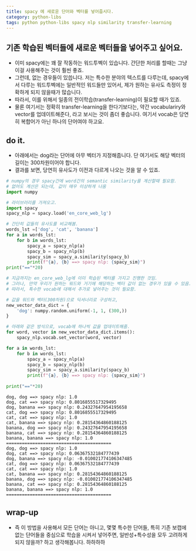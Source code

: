 ```yaml
---
title: spacy 에 새로운 단어와 벡터를 넣어줍시다. 
category: python-libs
tags: python python-libs spacy nlp similarity transfer-learning
---
```


## 기존 학습된 벡터들에 새로운 벡터들을 넣어주고 싶어요. 

- 이미 spacy에는 꽤 잘 작동하는 워드투벡이 있습니다. 간단한 처리를 할때는 그냥 이걸 사용해주는 것이 훨씬 좋죠. 
- 그런데, 없는 경우들이 있씁니다. 저는 특수한 분야의 텍스트를 다루는데, spacy에서 다루는 워드투벡에는 일반적인 워드들만 있어서, 제가 원하는 유사도 측정이 정확하게 되지 않을때가 많습니다. 
- 따라서, 이를 위해서 일종의 전이학습(transfer-learning)이 필요할 때가 있죠. 
- 물론 여기서는 정확히 transfer-learning을 한다기보다는, 약간 vocabulariry와 vector를 업데이트해준다, 라고 보시는 것이 좀더 좋습니다. 여기서 vocab은 당연히 복합어가 아닌 하나의 단어여야 하고요. 

## do it. 

- 아래에서는 dog라는 단어에 아무 벡터가 지정해줍니다. 단 여기서도 해당 벡터의 길이는 300차원이어야 합니다. 
- 결과를 보면, 당연히 유사도가 이전과 다르게 나오는 것을 알 수 있죠.

```python
# numpy의 경우 spacy간에 word간의 semantic similarity를 계산할때 필요함. 
# 없어도 계산은 되는데, 값이 매우 이상하게 나옴
import numpy

# 라이브러리를 가져오고.
import spacy
spacy_nlp = spacy.load('en_core_web_lg')

# 간단히 값들의 유사도를 비교해봄.
words_lst =['dog', 'cat', 'banana']
for a in words_lst:
    for b in words_lst:
        spacy_a = spacy_nlp(a)
        spacy_b = spacy_nlp(b)
        spacy_sim = spacy_a.similarity(spacy_b)
        print(f"{a}, {b} ==> spacy nlp: {spacy_sim}")
print("=="*20)

# 지금까지는 en_core_web_lg에 이미 학습된 벡터를 가지고 진행한 것임. 
# 그러나, 만약 우리가 원하는 워드와 거기에 해당하는 벡터 값이 없는 경우가 있을 수 있음. 
# 따라서, 특수한 vocab에 대해서 추가로 넣어주는 것이 필요함. 

# 값을 워드와 벡터(300차원)으로 딕셔너리로 구성하고, 
new_vector_data_dict = {
    'dog': numpy.random.uniform(-1, 1, (300,))
}

# 아래와 같은 방식으로, vocab에 하나씩 값을 업데이트해줌.
for word, vector in new_vector_data_dict.items():
    spacy_nlp.vocab.set_vector(word, vector)

for a in words_lst:
    for b in words_lst:
        spacy_a = spacy_nlp(a)
        spacy_b = spacy_nlp(b)
        spacy_sim = spacy_a.similarity(spacy_b)
        print(f"{a}, {b} ==> spacy nlp: {spacy_sim}")
    
print("=="*20)
```

```
dog, dog ==> spacy nlp: 1.0
dog, cat ==> spacy nlp: 0.8016855517329495
dog, banana ==> spacy nlp: 0.24327647954195658
cat, dog ==> spacy nlp: 0.8016855517329495
cat, cat ==> spacy nlp: 1.0
cat, banana ==> spacy nlp: 0.28154364860188125
banana, dog ==> spacy nlp: 0.24327647954195658
banana, cat ==> spacy nlp: 0.28154364860188125
banana, banana ==> spacy nlp: 1.0
========================================
dog, dog ==> spacy nlp: 1.0
dog, cat ==> spacy nlp: 0.06367532184777439
dog, banana ==> spacy nlp: -0.010021774106347485
cat, dog ==> spacy nlp: 0.06367532184777439
cat, cat ==> spacy nlp: 1.0
cat, banana ==> spacy nlp: 0.28154364860188125
banana, dog ==> spacy nlp: -0.010021774106347485
banana, cat ==> spacy nlp: 0.28154364860188125
banana, banana ==> spacy nlp: 1.0
========================================
```

## wrap-up

- 즉 이 방법을 사용해서 모든 단어는 아니고, 몇몇 특수한 단어들, 특히 기존 보캡에 없는 단어들을 중심으로 학습을 시켜서 넣어주면, 일반성+특수성을 모두 고려하게 되지 않을까? 하고 생각해봅니다. 하하하하